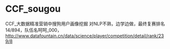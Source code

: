 # CCF_sougou
CCF_大数据精准营销中搜狗用户画像挖掘
对NLP不熟，边学边做，最终复赛排名14/894，队伍名呵呵_000，http://www.datafountain.cn/data/science/player/competition/detail/rank/239/8
